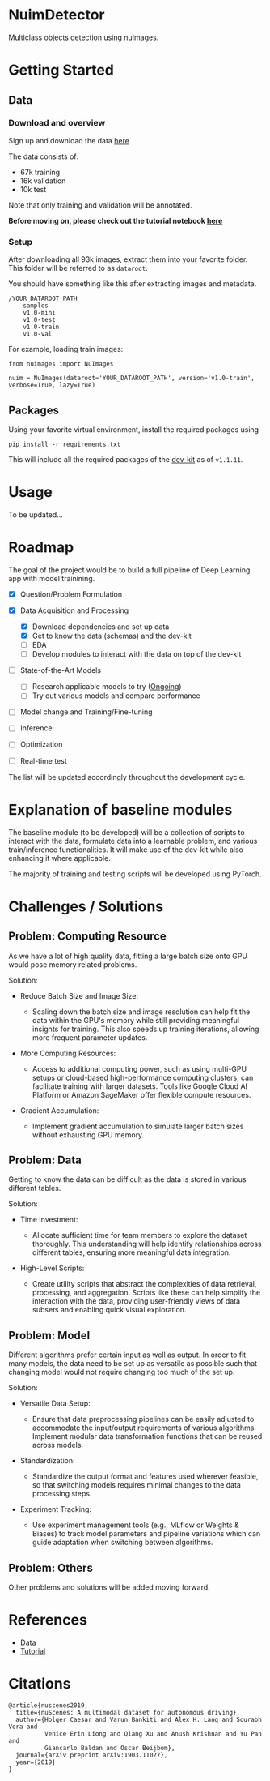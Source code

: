 # NuimDetector

Multiclass objects detection using nuImages. 

# Getting Started

## Data

### Download and overview

Sign up and download the data [here](https://www.nuscenes.org/nuimages)

The data consists of:

- 67k training 
- 16k validation
- 10k test

Note that only training and validation will be annotated.

**Before moving on, please check out the tutorial notebook [here](https://colab.research.google.com/github/nutonomy/nuscenes-devkit/blob/master/python-sdk/tutorials/nuimages_tutorial.ipynb#scrollTo=PHrB6KzNgQHS)**

### Setup 

After downloading all 93k images, extract them into your favorite folder.  This folder will be referred to as `dataroot`.

You should have something like this after extracting images and metadata.
```
/YOUR_DATAROOT_PATH
    samples
    v1.0-mini
    v1.0-test
    v1.0-train
    v1.0-val	
```

For example, loading train images:

```
from nuimages import NuImages

nuim = NuImages(dataroot='YOUR_DATAROOT_PATH', version='v1.0-train', verbose=True, lazy=True)
```

##  Packages

Using your favorite virtual environment, install the required packages using

```
pip install -r requirements.txt
```

This will include all the required packages of the [dev-kit](https://github.com/nutonomy/nuscenes-devkit) as of `v1.1.11`.

# Usage

To be updated...

# Roadmap
The goal of the project would be to build a full pipeline of Deep Learning app with model trainining.

- [x] Question/Problem Formulation
- [x] Data Acquisition and Processing
  - [x] Download dependencies and set up data  
  - [x] Get to know the data (schemas) and the dev-kit
  - [ ] EDA
  - [ ] Develop modules to interact with the data on top of the dev-kit
- [ ] State-of-the-Art Models
  - [ ] Research applicable models to try (<ins>Ongoing</ins>)
  - [ ] Try out various models and compare performance 
- [ ] Model change and Training/Fine-tuning
- [ ] Inference
- [ ] Optimization
- [ ] Real-time test


The list will be updated accordingly throughout the development cycle.

# Explanation of baseline modules

The baseline module (to be developed) will be a collection of scripts to interact with the data, formulate data into a learnable problem, and various train/inference functionalities. It will make use of the dev-kit while also enhancing it where applicable. 

The majority of training and testing scripts will be developed using PyTorch.

# Challenges / Solutions

Problem: Computing Resource
- 
As we have a lot of high quality data, fitting a large batch size onto GPU would pose memory related problems. 

Solution:

- Reduce Batch Size and Image Size: 
    - Scaling down the batch size and image resolution can help fit the data within the GPU's memory while still providing meaningful insights for training. This also speeds up training iterations, allowing more frequent parameter updates. 

- More Computing Resources: 
    - Access to additional computing power, such as using multi-GPU setups or cloud-based high-performance computing clusters, can facilitate training with larger datasets. Tools like Google Cloud AI Platform or Amazon SageMaker offer flexible compute resources. 

- Gradient Accumulation:
    - Implement gradient accumulation to simulate larger batch sizes without exhausting GPU memory.

Problem: Data
-
Getting to know the data can be difficult as the data is stored in various different tables. 

Solution:

- Time Investment: 
    - Allocate sufficient time for team members to explore the dataset thoroughly. This understanding will help identify relationships across different tables, ensuring   more meaningful data integration. 

- High-Level Scripts: 
    - Create utility scripts that abstract the complexities of data retrieval, processing, and aggregation. Scripts like these can help simplify the interaction with the data, providing user-friendly views of data subsets and enabling quick visual exploration.


Problem: Model
-
Different algorithms prefer certain input as well as output. In order to fit many models, the data need to be set up as versatile as possible such that changing model would not require changing too much of the set up.

Solution:

- Versatile Data Setup: 
    - Ensure that data preprocessing pipelines can be easily adjusted to accommodate the input/output requirements of various algorithms. Implement modular data transformation functions that can be reused across models. 

- Standardization: 
    - Standardize the output format and features used wherever feasible, so that switching models requires minimal changes to the data processing steps. 

- Experiment Tracking: 
    - Use experiment management tools (e.g., MLflow or Weights & Biases) to track model parameters and pipeline variations which can guide adaptation when switching between algorithms.


Problem: Others
-
Other problems and solutions will be added moving forward.

# References
- [Data](https://www.nuscenes.org/nuimages#download)
- [Tutorial](https://github.com/nutonomy/nuscenes-devkit/blob/master/python-sdk/tutorials/nuimages_tutorial.ipynb)

# Citations

```
@article{nuscenes2019,
  title={nuScenes: A multimodal dataset for autonomous driving},
  author={Holger Caesar and Varun Bankiti and Alex H. Lang and Sourabh Vora and 
          Venice Erin Liong and Qiang Xu and Anush Krishnan and Yu Pan and 
          Giancarlo Baldan and Oscar Beijbom},
  journal={arXiv preprint arXiv:1903.11027},
  year={2019}
}
```


